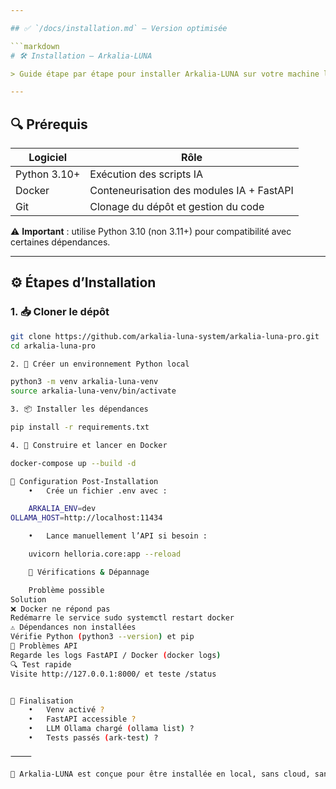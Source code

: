 ```yaml
---

## ✅ `/docs/installation.md` — Version optimisée

```markdown
# 🛠️ Installation — Arkalia-LUNA

> Guide étape par étape pour installer Arkalia-LUNA sur votre machine locale (Mac/Linux).

---
```


## 🔍 Prérequis

| Logiciel      | Rôle                                               |
|---------------|----------------------------------------------------|
| Python 3.10+  | Exécution des scripts IA                           |
| Docker        | Conteneurisation des modules IA + FastAPI         |
| Git           | Clonage du dépôt et gestion du code               |

⚠️ **Important** : utilise Python 3.10 (non 3.11+) pour compatibilité avec certaines dépendances.

---

## ⚙️ Étapes d’Installation

### 1. 📥 Cloner le dépôt

```bash
git clone https://github.com/arkalia-luna-system/arkalia-luna-pro.git
cd arkalia-luna-pro

2. 🐍 Créer un environnement Python local

python3 -m venv arkalia-luna-venv
source arkalia-luna-venv/bin/activate

3. 📦 Installer les dépendances

pip install -r requirements.txt

4. 🐳 Construire et lancer en Docker

docker-compose up --build -d

🔧 Configuration Post-Installation
	•	Crée un fichier .env avec :

    ARKALIA_ENV=dev
OLLAMA_HOST=http://localhost:11434

	•	Lance manuellement l’API si besoin :

    uvicorn helloria.core:app --reload

    🧪 Vérifications & Dépannage

    Problème possible
Solution
❌ Docker ne répond pas
Redémarre le service sudo systemctl restart docker
⚠️ Dépendances non installées
Vérifie Python (python3 --version) et pip
🐛 Problèmes API
Regarde les logs FastAPI / Docker (docker logs)
🔍 Test rapide
Visite http://127.0.0.1:8000/ et teste /status


🎯 Finalisation
	•	Venv activé ?
	•	FastAPI accessible ?
	•	LLM Ollama chargé (ollama list) ?
	•	Tests passés (ark-test) ?

⸻

🧠 Arkalia-LUNA est conçue pour être installée en local, sans cloud, sans dépendances extérieures — pour une IA souveraine et maîtrisée.